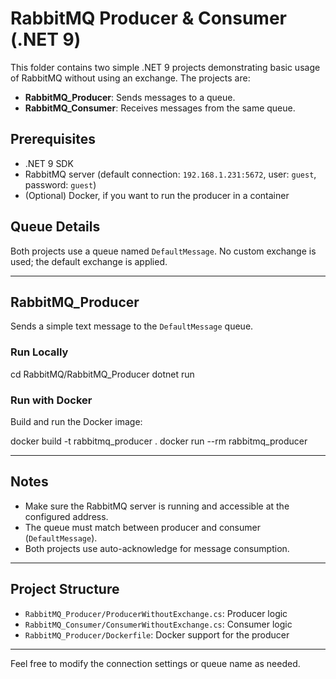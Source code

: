 # RabbitMQ Producer & Consumer (.NET 9)

This folder contains two simple .NET 9 projects demonstrating basic usage of RabbitMQ without using an exchange. The projects are:

- **RabbitMQ_Producer**: Sends messages to a queue.
- **RabbitMQ_Consumer**: Receives messages from the same queue.

## Prerequisites

- .NET 9 SDK
- RabbitMQ server (default connection: `192.168.1.231:5672`, user: `guest`, password: `guest`)
- (Optional) Docker, if you want to run the producer in a container

## Queue Details

Both projects use a queue named `DefaultMessage`. No custom exchange is used; the default exchange is applied.

---

## RabbitMQ_Producer

Sends a simple text message to the `DefaultMessage` queue.

### Run Locally

cd RabbitMQ/RabbitMQ_Producer dotnet run

### Run with Docker

Build and run the Docker image:

docker build -t rabbitmq_producer . docker run --rm rabbitmq_producer


---

## Notes

- Make sure the RabbitMQ server is running and accessible at the configured address.
- The queue must match between producer and consumer (`DefaultMessage`).
- Both projects use auto-acknowledge for message consumption.

---

## Project Structure

- `RabbitMQ_Producer/ProducerWithoutExchange.cs`: Producer logic
- `RabbitMQ_Consumer/ConsumerWithoutExchange.cs`: Consumer logic
- `RabbitMQ_Producer/Dockerfile`: Docker support for the producer

---

Feel free to modify the connection settings or queue name as needed.


